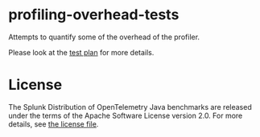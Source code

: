 # profiling-overhead-tests

Attempts to quantify some of the overhead of the profiler.

Please look at the [test plan](test-plan.md) for more details.

# License

The Splunk Distribution of OpenTelemetry Java benchmarks are released under the terms of the Apache Software License
version 2.0. For more details, see [the license file](./LICENSE).
